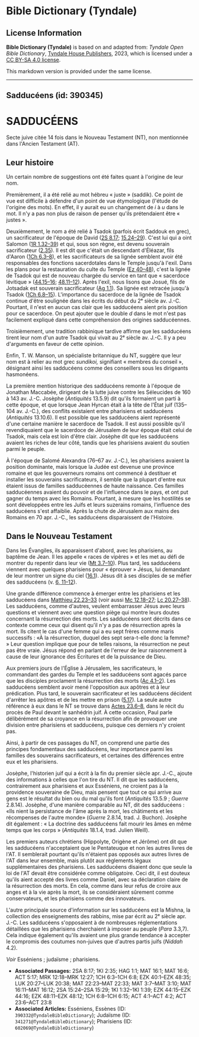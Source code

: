 # Bible Dictionary (Tyndale)

## License Information

**Bible Dictionary (Tyndale)** is based on and adapted from: _Tyndale Open Bible Dictionary_, [Tyndale House Publishers](https://tyndaleopenresources.com/), 2023, which is licensed under a [CC BY-SA 4.0 license](https://creativecommons.org/licenses/by-sa/4.0/legalcode.en).

This markdown version is provided under the same license.



--------------------------------

## Sadducéens (id: 390345)

SADDUCÉENS
==========

Secte juive citée 14 fois dans le Nouveau Testament (NT), non mentionnée dans l'Ancien Testament (AT).

Leur histoire
-------------

Un certain nombre de suggestions ont été faites quant à l'origine de leur nom. 

Premièrement, il a été relié au mot hébreu « juste » (saddik). Ce point de vue est difficile à défendre d'un point de vue étymologique (l'étude de l'origine des mots). En effet, il y aurait eu un changement de *i* à *u* dans le mot. Il n'y a pas non plus de raison de penser qu'ils prétendaient être « justes ». 

Deuxièmement, le nom a été relié à Tsadok (parfois écrit Saddouk en grec), un sacrificateur de l'époque de David ([2S 8\.17](https://ref.ly/2Sam8:17); [15\.24–29](https://ref.ly/2Sam15:24-2Sam15:29)). C'est lui qui a oint Salomon ([1R 1\.32–39](https://ref.ly/1Kgs1:32-1Kgs1:39)) et qui, sous son règne, est devenu souverain sacrificateur ([2\.35](https://ref.ly/1Kgs2:35)). Il est dit que c'était un descendant d'Éléazar, fils d'Aaron ([1Ch 6\.3–8](https://ref.ly/1Chr6:3-1Chr6:8)), et les sacrificateurs de sa lignée semblent avoir été responsables des fonctions sacerdotales dans le Temple jusqu'à l'exil. Dans les plans pour la restauration du culte du Temple ([Ez 40–48](https://ref.ly/Ezek40:1-Ezek48:35)), c'est la lignée de Tsadok qui est de nouveau chargée du service en tant que « sacerdoce lévitique » ([44\.15–16](https://ref.ly/Ezek44:15-Ezek44:16); [48\.11–12](https://ref.ly/Ezek48:11-Ezek48:12)). Après l'exil, nous lisons que Josué, fils de Jotsadak est souverain sacrificateur ([Ag 1\.1](https://ref.ly/Hag1:1)). Sa lignée est retracée jusqu'à Tsadok ([1Ch 6\.8–15](https://ref.ly/1Chr6:8-1Chr6:15)). L'importance du sacerdoce de la lignée de Tsadok continue d'être soulignée dans les écrits du début du 2ᵉ siècle av. J.\-C. Pourtant, il n'est en aucun cas clair que les sadducéens aient pris position pour ce sacerdoce. On peut ajouter que le double *d* dans le mot n'est pas facilement expliqué dans cette compréhension des origines sadducéennes.

Troisièmement, une tradition rabbinique tardive affirme que les sadducéens tirent leur nom d'un autre Tsadok qui vivait au 2ᵉ siècle av. J.\-C. Il y a peu d'arguments en faveur de cette opinion.

Enfin, T. W. Manson, un spécialiste britannique du NT, suggère que leur nom est à relier au mot grec *sundikoi,* signifiant « membres du conseil », désignant ainsi les sadducéens comme des conseillers sous les dirigeants hasmonéens.

La première mention historique des sadducéens remonte à l'époque de Jonathan Maccabée, dirigeant de la lutte juive contre les Séleucides de 160 à 143 av. J.\-C. Josèphe (*Antiquités* 13\.5\.9\) dit qu'ils formaient un parti à cette époque, et que lorsque Jean Hyrcan était à la tête de l'État juif (135–104 av. J.\-C.), des conflits existaient entre pharisiens et sadducéens (*Antiquités* 13\.10\.6\). Il est possible que les sadducéens aient représenté d'une certaine manière le sacerdoce de Tsadok. Il est aussi possible qu'il revendiquaient que le sacerdoce de Jérusalem de leur époque était celui de Tsadok, mais cela est loin d'être clair. Josèphe dit que les sadducéens avaient les riches de leur côté, tandis que les pharisiens avaient du soutien parmi le peuple. 

À l'époque de Salomé Alexandra (76–67 av. J.\-C.), les pharisiens avaient la position dominante, mais lorsque la Judée est devenue une province romaine et que les gouverneurs romains ont commencé à destituer et installer les souverains sacrificateurs, il semble que la plupart d'entre eux étaient issus de familles sadducéennes de haute naissance. Ces familles sadducéennes avaient du pouvoir et de l'influence dans le pays, et ont put gagner du temps avec les Romains. Pourtant, à mesure que les hostilités se sont développées entre les Juifs et leurs suzerains romains, l'influence des sadducéens s'est affaiblie. Après la chute de Jérusalem aux mains des Romains en 70 apr. J.\-C., les sadducéens disparaissent de l'Histoire.

Dans le Nouveau Testament
-------------------------

Dans les Évangiles, ils apparaissent d'abord, avec les pharisiens, au baptême de Jean. Il les appelle « races de vipères » et les met au défi de montrer du repentir dans leur vie ([Mt 3\.7–10](https://ref.ly/Matt3:7-Matt3:10)). Plus tard, les sadducéens viennent avec quelques pharisiens pour « éprouver » Jésus, lui demandant de leur montrer un signe du ciel ([16\.1](https://ref.ly/Matt16:1)). Jésus dit à ses disciples de se méfier des sadducéens (v. [6, 11–12](https://ref.ly/Matt16:6,Matt16:11-Matt16:12)).

Une grande différence commence à émerger entre les pharisiens et les sadducéens dans [Matthieu 22\.23–33](https://ref.ly/Matt22:23-Matt22:33) (voir aussi [Mc 12\.18–27](https://ref.ly/Mark12:18-Mark12:27); [Lc 20\.27–38](https://ref.ly/Luke20:27-Luke20:38)). Les sadducéens, comme d'autres, veulent embarrasser Jésus avec leurs questions et viennent avec une question piège qui montre leurs doutes concernant la résurrection des morts. Les sadducéens sont décrits dans ce contexte comme ceux qui disent qu'il n'y a pas de résurrection après la mort. Ils citent le cas d'une femme qui a eu sept frères comme maris successifs : «À la résurrection, duquel des sept sera\-t\-elle donc la femme? » Leur question implique que pour de telles raisons, la résurrection ne peut pas être vraie. Jésus répond en parlant de l'erreur de leur raisonnement à cause de leur ignorance des Écritures et de la puissance de Dieu.

Aux premiers jours de l'Église à Jérusalem, les sacrificateurs, le commandant des gardes du Temple et les sadducéens sont agacés parce que les disciples proclament la résurrection des morts ([Ac 4\.1–2](https://ref.ly/Acts4:1-Acts4:2)). Les sadducéens semblent avoir mené l'opposition aux apôtres et à leur prédication. Plus tard, le souverain sacrificateur et les sadducéens décident d'arrêter les apôtres et de les mettre en prison ([5\.17](https://ref.ly/Acts5:17)). La seule autre référence à eux dans le NT se trouve dans [Actes 23\.6–8](https://ref.ly/Acts23:6-Acts23:8), dans le récit du procès de Paul devant le sanhédrin juif. À cette occasion, Paul parle délibérément de sa croyance en la résurrection afin de provoquer une division entre pharisiens et sadducéens, puisque ces derniers n'y croient pas.

Ainsi, à partir de ces passages du NT, on comprend une partie des principes fondamentaux des sadducéens, leur importance parmi les familles des souverains sacrificateurs, et certaines des différences entre eux et les pharisiens.

Josèphe, l'historien juif qui a écrit à la fin du premier siècle apr. J.\-C., ajoute des informations à celles que l'on tire du NT. Il dit que les sadducéens, contrairement aux pharisiens et aux Esséniens, ne croient pas à la providence souveraine de Dieu, mais pensent que tout ce qui arrive aux gens est le résultat du bien ou du mal qu'ils font (*Antiquités* 13\.5\.9 ; *Guerre* 2\.8\.14\). Josèphe, d'une manière comparable au NT, dit des sadducéens : «Ils nient la persistance de l'âme après la mort, les châtiments et les récompenses de l'autre monde» (*Guerre* 2\.8\.14, trad. J. Buchon). Josèphe dit également : « La doctrine des sadducéens fait mourir les âmes en même temps que les corps » (*Antiquités* 18\.1\.4, trad. Julien Weill). 

Les premiers auteurs chrétiens (Hippolyte, Origène et Jérôme) ont dit que les sadducéens n'acceptaient que le Pentateuque et non les autres livres de l'AT. Il semblerait pourtant qu'ils n'étaient pas opposés aux autres livres de l'AT dans leur ensemble, mais plutôt aux règlements légaux supplémentaires des pharisiens. Les sadducéens disaient donc que seule la loi de l'AT devait être considérée comme obligatoire. Ceci dit, il est douteux qu'ils aient accepté des livres comme Daniel, avec sa déclaration claire de la résurrection des morts. En cela, comme dans leur refus de croire aux anges et à la vie après la mort, ils se considéraient sûrement comme conservateurs, et les pharisiens comme des innovateurs.

L'autre principale source d'information sur les sadducéens est la Mishna, la collection des enseignements des rabbins, mise par écrit au 2ᵉ siècle apr. J.\-C. Les sadducéens s'opposaient à de nombreuses réglementations détaillées que les pharisiens cherchaient à imposer au peuple (*Para* 3\.3,7\). Cela indique également qu'ils avaient une plus grande tendance à accepter le compromis des coutumes non\-juives que d'autres partis juifs (*Niddah* 4\.2\).

*Voir* Esséniens ; judaïsme ; pharisiens.

* **Associated Passages:** 2SA 8:17; 1KI 2:35; HAG 1:1; MAT 16:1; MAT 16:6; ACT 5:17; MRK 12:18–MRK 12:27; 1CH 6:3–1CH 6:8; EZK 40:1–EZK 48:35; LUK 20:27–LUK 20:38; MAT 22:23–MAT 22:33; MAT 3:7–MAT 3:10; MAT 16:11–MAT 16:12; 2SA 15:24–2SA 15:29; 1KI 1:32–1KI 1:39; EZK 44:15–EZK 44:16; EZK 48:11–EZK 48:12; 1CH 6:8–1CH 6:15; ACT 4:1–ACT 4:2; ACT 23:6–ACT 23:8
* **Associated Articles:** Esséniens, Essènes (ID: `390332@TyndaleBibleDictionary`); Judaïsme (ID: `341271@TyndaleBibleDictionary`); Pharisiens (ID: `602069@TyndaleBibleDictionary`)

